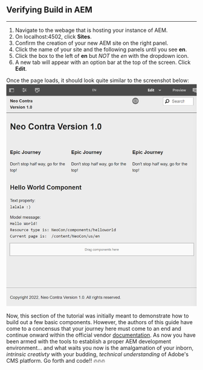 Verifying Build in AEM
---
---

1. Navigate to the webage that is hosting your instance of AEM.
2. On localhost:4502, click **Sites**.
3. Confirm the creation of your new AEM site on the right panel.
4. Click the name of your site and the following panels until you see **en**.
5. Click the box to the left of **en** but *NOT* the *en* with the dropdown icon.
6. A new tab will appear with an option bar at the top of the screen. Click **Edit**.

Once the page loads, it should look quite similar to the screenshot below:
![Site](https://github.com/matthew-acn/aem_guide/blob/main/SIte.png)

Now, this section of the tutorial was initially meant to demonstrate how to build out a few basic components. However, the authors of this guide have come to a concensus that your journey here must come to an end and continue onward within the official vendor [documentation](https://experienceleague.adobe.com/docs/experience-manager-65/developing/home.html?lang=en). As now you have been armed with the tools to establish a proper AEM development environment... and what waits you now is the amalgamation of your inborn, *intrinsic creativty*  with your budding, *technical understanding* of Adobe's CMS platform. Go forth and code!! 🔥🔥🔥


